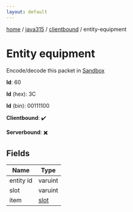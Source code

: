 ```yaml
---
layout: default
---
```


[home](/)  /  [java315](/protocol/java315)  /  [clientbound](/protocol/java315/clientbound)  /  entity-equipment

# Entity equipment

Encode/decode this packet in [Sandbox](../../../sandbox/java315#clientbound.entity_equipment)

**Id**: 60

**Id** (hex): 3C

**Id** (bin): 00111100

**Clientbound**: ✔️

**Serverbound**: ✖️

## Fields

Name | Type
---|---
entity id | varuint
slot | varuint
item | [slot](/protocol/java315/types/slot)
